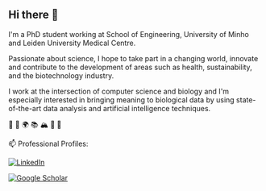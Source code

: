## Hi there 👋

I'm a PhD student working at School of Engineering, University of Minho and Leiden University Medical Centre. 

Passionate about science, I hope to take part in a changing world, innovate and contribute to the development of areas such as health, sustainability, and the biotechnology industry.

I work at the intersection of computer science and biology and I'm especially interested in bringing meaning to biological data by using 
state-of-the-art data analysis and artificial intelligence techniques.


:microscope:	:dna:	 :earth_africa: :books:  :mountain_snow: 🔭 🌱

📫 Professional Profiles:
  
[![LinkedIn](https://img.shields.io/badge/LinkedIn-Profile-blue?logo=linkedin)](https://www.linkedin.com/in/ana-marta-sequeira/)

[![Google Scholar](https://img.shields.io/badge/Google%20Scholar-Profile-lightgrey?logo=googlescholar)](https://scholar.google.com/citations?user=cl_FYJsAAAAJ)
